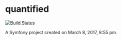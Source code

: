 quantified
==========
[![Build Status](https://travis-ci.org/Tiriel/Quantified.svg?branch=master)](https://travis-ci.org/Tiriel/Quantified)

A Symfony project created on March 8, 2017, 8:55 pm.
